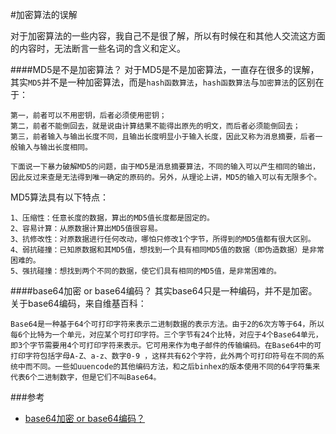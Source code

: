 #加密算法的误解

对于加密算法的一些内容，我自己不是很了解，所以有时候在和其他人交流这方面的内容时，无法断言一些名词的含义和定义。

####MD5是不是加密算法？
对于MD5是不是加密算法，一直存在很多的误解，其实`MD5`并不是一种加密算法，而是`hash函数算法`，`hash函数算法`与`加密算法`的区别在于：

	第一，前者可以不用密钥，后者必须使用密钥；
	第二，前者不能倒回去，就是说由计算结果不能得出原先的明文，而后者必须能倒回去；
	第三，前者输入与输出长度不同，且输出长度明显小于输入长度，因此又称为消息摘要，后者一般输入与输出长度相同。
	
	下面说一下暴力破解MD5的问题，由于MD5是消息摘要算法，不同的输入可以产生相同的输出，因此反过来查是无法得到唯一确定的原码的。另外，从理论上讲，MD5的输入可以有无限多个。

MD5算法具有以下特点：

	1、压缩性：任意长度的数据，算出的MD5值长度都是固定的。
	2、容易计算：从原数据计算出MD5值很容易。
	3、抗修改性：对原数据进行任何改动，哪怕只修改1个字节，所得到的MD5值都有很大区别。
	4、弱抗碰撞：已知原数据和其MD5值，想找到一个具有相同MD5值的数据（即伪造数据）是非常困难的。
	5、强抗碰撞：想找到两个不同的数据，使它们具有相同的MD5值，是非常困难的。		

####base64加密 or base64编码？
其实base64只是一种编码，并不是加密。关于base64编码，来自维基百科：

	Base64是一种基于64个可打印字符来表示二进制数据的表示方法。由于2的6次方等于64，所以每6个比特为一个单元，对应某个可打印字符。三个字节有24个比特，对应于4个Base64单元，即3个字节需要用4个可打印字符来表示。它可用来作为电子邮件的传输编码。在Base64中的可打印字符包括字母A-Z、a-z、数字0-9 ，这样共有62个字符，此外两个可打印符号在不同的系统中而不同。一些如uuencode的其他编码方法，和之后binhex的版本使用不同的64字符集来代表6个二进制数字，但是它们不叫Base64。


###参考
* [base64加密 or base64编码？](http://coderbee.net/index.php/basis/20130910/459)